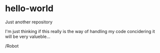# hello-world
Just another repository

I'm just thinking if this really is the way of handling my code concidering it will be very valueble...

/Robot
